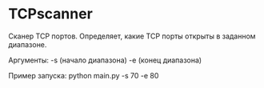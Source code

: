 # TCPscanner

Сканер TCP портов. Определяет, какие TCP порты открыты в заданном диапазоне. 

Аргументы: -s (начало диапазона) -e (конец диапазона)

Пример запуска: python main.py -s 70 -e 80
